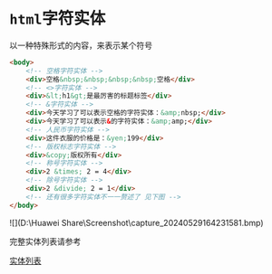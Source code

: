 # `html`字符实体

以一种特殊形式的内容，来表示某个符号

```html
<body>
    <!-- 空格字符实体 -->
    <div>空格&nbsp;&nbsp;&nbsp;&nbsp;空格</div>
    <!-- <>字符实体 -->
    <div>&lt;h1&gt;是最厉害的标题标签</div>
    <!-- &字符实体 -->
    <div>今天学习了可以表示空格的字符实体：&amp;nbsp;</div>
    <div>今天学习了可以表示&的字符实体：&amp;amp;</div>
    <!-- 人民币字符实体 -->
    <div>这件衣服的价格是：&yen;199</div>
    <!-- 版权标志字符实体 -->
    <div>&copy;版权所有</div>
    <!-- 称号字符实体 -->
    <div>2 &times; 2 = 4</div>
    <!-- 除号字符实体 -->
    <div>2 &divide; 2 = 1</div>
    <!-- 还有很多字符实体不一一赘述了 见下图 -->
</body>
```

![](D:\Huawei Share\Screenshot\capture_20240529164231581.bmp)

完整实体列表请参考

[实体列表](https://developer.mozilla.org/zh-CN/docs/Glossary/Entity)























